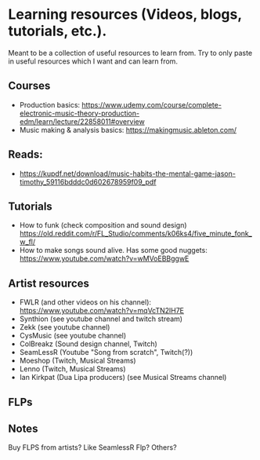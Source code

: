 # Learning resources (Videos, blogs, tutorials, etc.).
Meant to be a collection of useful resources to learn from. Try to only paste in useful resources which I want and can learn from.

## Courses
- Production basics: https://www.udemy.com/course/complete-electronic-music-theory-production-edm/learn/lecture/22858011#overview
- Music making & analysis basics: https://makingmusic.ableton.com/

## Reads:
- https://kupdf.net/download/music-habits-the-mental-game-jason-timothy_59116bdddc0d602678959f09_pdf

## Tutorials
- How to funk (check composition and sound design) https://old.reddit.com/r/FL_Studio/comments/k06ks4/five_minute_fonk_w_fl/
- How to make songs sound alive. Has some good nuggets: https://www.youtube.com/watch?v=wMVoEBBggwE
## Artist resources 
- FWLR (and other videos on his channel): https://www.youtube.com/watch?v=mqVcTN2lH7E
- Synthion (see youtube channel and twitch stream)
- Zekk (see youtube channel)
- CysMusic (see youtube channel)
- ColBreakz (Sound design channel, Twitch)
- SeamLessR (Youtube "Song from scratch", Twitch(?))
- Moeshop (Twitch, Musical Streams)
- Lenno (Twitch, Musical Streams)
- Ian Kirkpat (Dua Lipa producers) (see Musical Streams channel)

## FLPs

## Notes
Buy FLPS from artists? Like SeamlessR Flp? Others?
  

